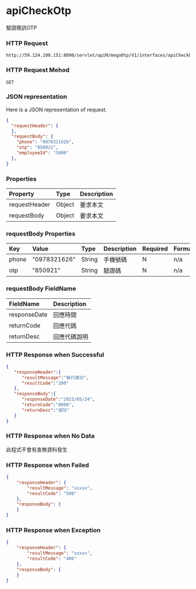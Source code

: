 # apiCheckOtp
驗證簡訊OTP

### HTTP Request
```
http://59.124.100.151:8090/servlet/apiM/megaOtp/V1/interfaces/apiCheckOtp
```

### HTTP Request Mehod
```
GET
```

### JSON representation

Here is a JSON representation of request.
```json
{
  "requestHeader": {
  },
  "requestBody": {
    "phone": "0978321626",
    "otp": "850921",
    "employeeId": "5000"
  },
}
```

### Properties
| Property | Type | Description |
|:---------|:-----|:------------|
| requestHeader | Object | 要求本文 |
| requestBody | Object | 要求本文 |

### requestBody Properties
| Key | Value | Type | Description | Required | Format |
|:----------|:-------------|:-----|:------------|:------------|:------------|
| phone | "0978321626" | String | 手機號碼 | N | n/a |
| otp | "850921" | String | 驗證碼 | N | n/a |

### requestBody FieldName
| FieldName | Description |
|:----------|:-------------|
| responseDate | 回應時間 |
| returnCode | 回應代碼 |
| returnDesc | 回應代碼說明 |


### HTTP Response when Successful
```json
{
   "responseHeader":{
      "resultMessage":"執行成功",
      "resultCode":"200"
   },
   "responseBody":{
      "responseDate":"2023/05/24",
      "returnCode":"0000",
      "returnDesc":"成功"
   }
}
```

### HTTP Response when No Data
此程式不會有查無資料發生

### HTTP Response when Failed
```json
{
    "responseHeader": {
        "resultMessage": "xxxxx",
        "resultCode": "500"
    },
    "responseBody": {
    }
}
```

### HTTP Response when Exception
```json
{
    "responseHeader": {
        "resultMessage": "xxxxx",
        "resultCode": "406"
    },
    "responseBody": {
    }
}
```
